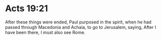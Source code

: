 # Acts 19:21

After these things were ended, Paul purposed in the spirit, when he had passed through Macedonia and Achaia, to go to Jerusalem, saying, After I have been there, I must also see Rome.